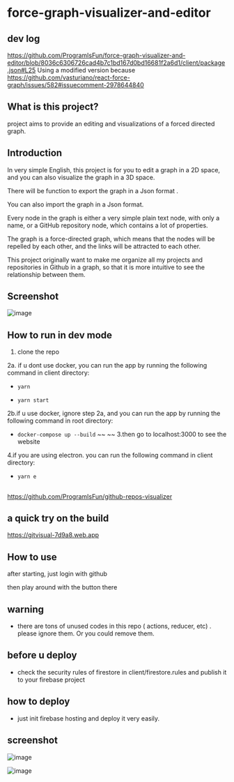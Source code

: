 # force-graph-visualizer-and-editor

## dev log

https://github.com/ProgramIsFun/force-graph-visualizer-and-editor/blob/8036c6306726cad4b7c1bd167d0bd16681f2a6d1/client/package.json#L25 Using a modified version because https://github.com/vasturiano/react-force-graph/issues/582#issuecomment-2978644840

## What is this project?

project aims to provide an editing and visualizations of a forced directed graph.

## Introduction
In very simple English, this project is for you to edit a graph in a 2D space, and you can also visualize the graph in a 3D space.

There will be function to export the graph in a Json format . 

You can also import the graph in a Json format.

Every node in the graph is either a very simple plain text node, with only a name, or a GitHub repository node, which contains a lot of properties.

The graph is a force-directed graph, which means that the nodes will be repelled by each other, and the links will be attracted to each other.

This project originally want to make me organize all my projects and repositories in Github in a graph, so that it is more intuitive to see the relationship between them.

## Screenshot

![image](https://github.com/user-attachments/assets/3461010f-0639-4f52-96f7-2ec6c781ad48)


## How to run in dev mode
1. clone the repo

2a. if u dont use docker, you can run the app by running the following command in client directory:

- `yarn`

- `yarn start`


2b.if u use docker, ignore step 2a, and you can run the app by running the following command in root directory:

- `docker-compose up --build`
  ~~
  ~~
  3.then go to localhost:3000 to see the website

4.if you are using electron. you can run the following command in client directory:

- `yarn e`


## 

https://github.com/ProgramIsFun/github-repos-visualizer

## a quick try on the build
https://gitvisual-7d9a8.web.app



## How to use

after starting, just login with github

then play around with the button there


## warning
- there are tons of unused codes in this repo ( actions, reducer, etc) . please ignore them. Or you could remove them.


## before u deploy
- check the security rules of firestore in client/firestore.rules and publish it to your firebase project


## how to deploy
- just init firebase hosting and deploy it very easily.





## screenshot

![image](https://user-images.githubusercontent.com/36737465/172355032-eda62d9d-a8e7-4b80-bb13-5b4e2a4dd4ac.png)

![image](https://user-images.githubusercontent.com/36737465/172355198-f20ab886-21ac-4dac-a876-4ecc1053d693.png)